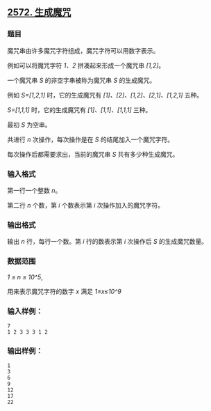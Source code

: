 ## [2572. 生成魔咒](https://www.acwing.com/problem/content/2574/)

### 题目

魔咒串由许多魔咒字符组成，魔咒字符可以用数字表示。

例如可以将魔咒字符 *1、2* 拼凑起来形成一个魔咒串 *[1,2]*。

一个魔咒串 *S* 的非空字串被称为魔咒串 *S* 的生成魔咒。

例如 *S=[1,2,1]* 时，它的生成魔咒有 *[1]、[2]、[1,2]、[2,1]、[1,2,1]* 五种。

*S=[1,1,1]* 时，它的生成魔咒有 *[1]、[1,1]、[1,1,1]* 三种。

最初 *S* 为空串。

共进行 *n* 次操作，每次操作是在 *S* 的结尾加入一个魔咒字符。

每次操作后都需要求出，当前的魔咒串 *S* 共有多少种生成魔咒。

### 输入格式

第一行一个整数 *n*。

第二行 *n* 个数，第 *i* 个数表示第 *i* 次操作加入的魔咒字符。

### 输出格式

输出 *n* 行，每行一个数。第 *i* 行的数表示第 *i* 次操作后 *S* 的生成魔咒数量。

### 数据范围

*1 ≤ n ≤ 10^5*,

用来表示魔咒字符的数字 *x* 满足 *1≤x≤10^9*

### 输入样例：

```
7
1 2 3 3 3 1 2
```

### 输出样例：

```
1
3
6
9
12
17
22
```
